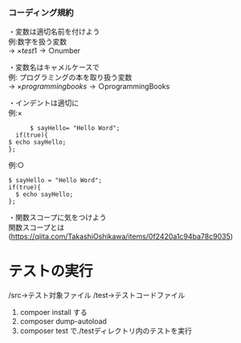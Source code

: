### コーディング規約 ###

・変数は適切名前を付けよう  
例:数字を扱う変数  
→ ×$test1  
→ ○$number  

・変数名はキャメルケースで  
例: プログラミングの本を取り扱う変数  
→ ×$programmingbooks  
→ ○$programmingBooks  

・インデントは適切に  
例:×  
```php:sample
      $ sayHello= "Hello Word";
  if(true){
$ echo sayHello;
};
```
例:○  
```php:sample
$ sayHello = "Hello Word";
if(true){
  $ echo sayHello;
};
```

・関数スコープに気をつけよう  
関数スコープとは(https://qiita.com/TakashiOshikawa/items/0f2420a1c94ba78c9035)


# テストの実行
/src→テスト対象ファイル
/test→テストコードファイル
1. compoer install する
2. composer dump-autoload
3. composer test で./testディレクトリ内のテストを実行